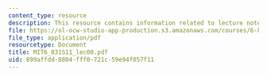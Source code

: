 ```yaml
---
content_type: resource
description: This resource contains information related to lecture notes.
file: https://ol-ocw-studio-app-production.s3.amazonaws.com/courses/6-831-user-interface-design-and-implementation-spring-2011/899affdd8804fff0721c59e94f057f11_MIT6_831S11_lec08.pdf
file_type: application/pdf
resourcetype: Document
title: MIT6_831S11_lec08.pdf
uid: 899affdd-8804-fff0-721c-59e94f057f11
---
```

